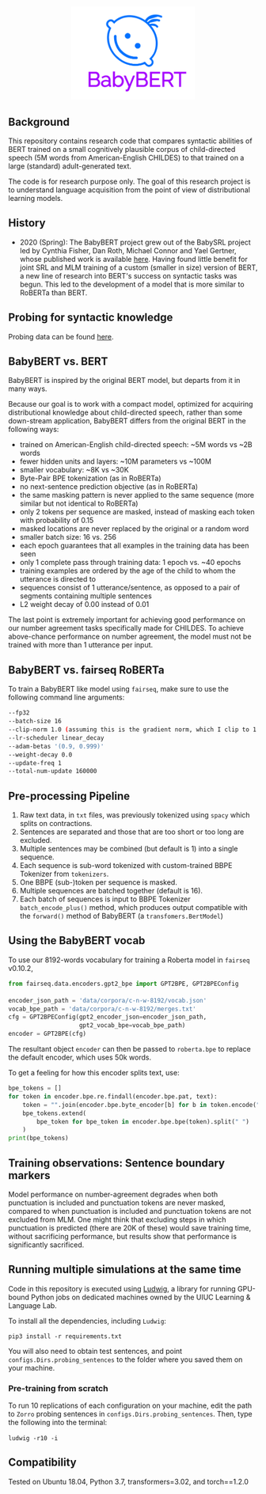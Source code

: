 <div align="center">
 <img src="images/logo.png" width="250"> 
</div>

## Background

This repository contains research code that compares syntactic abilities of BERT trained on 
a small cognitively plausible corpus of child-directed speech (5M words from American-English CHILDES) 
to that trained on a large (standard) adult-generated text.

The code is for research purpose only. 
The goal of this research project is to understand language acquisition from the point of view of distributional learning models.

## History

- 2020 (Spring): The BabyBERT project grew out of the BabySRL project led by Cynthia Fisher, Dan Roth, Michael Connor and Yael Gertner, 
whose published work is available [here](https://www.aclweb.org/anthology/W08-2111/). 
Having found little benefit for joint SRL and MLM training of a custom (smaller in size) version of BERT,
 a new line of research into BERT's success on syntactic tasks was begun. 
This led to the development of a model that is more similar to RoBERTa than BERT.
 
## Probing for syntactic knowledge

Probing data can be found [here](https://github.com/phueb/Zorro). 


## BabyBERT vs. BERT
 
BabyBERT is inspired by the original BERT model, but departs from it in many ways.
 
Because our goal is to work with a compact model, optimized for acquiring distributional knowledge about child-directed speech,
 rather than some down-stream application, BabyBERT differs from the original BERT in the following ways:
 
- trained on American-English child-directed speech: ~5M words vs ~2B words 
- fewer hidden units and layers: ~10M parameters vs ~100M
- smaller vocabulary: ~8K vs ~30K
- Byte-Pair BPE tokenization (as in RoBERTa)
- no next-sentence prediction objective (as in RoBERTa)
- the same masking pattern is never applied to the same sequence (more similar but not identical to RoBERTa)
- only 2 tokens per sequence are masked, instead of masking each token with probability of 0.15
- masked locations are never replaced by the original or a random word
- smaller batch size: 16 vs. 256
- each epoch guarantees that all examples in the training data has been seen
- only 1 complete pass through training data: 1 epoch vs. ~40 epochs
- training examples are ordered by the age of the child to whom the utterance is directed to
- sequences consist of 1 utterance/sentence, as opposed to a pair of segments containing multiple sentences
- L2 weight decay of 0.00 instead of 0.01

The last point is extremely important for achieving good performance on our number agreement tasks specifically made for CHILDES.
To achieve above-chance performance on number agreement, the model must not be trained with more than 1 utterance per input.

## BabyBERT vs. fairseq RoBERTa
To train a BabyBERT like model using `fairseq`, make sure to use the following command line arguments: 

```bash
--fp32
--batch-size 16
--clip-norm 1.0 (assuming this is the gradient norm, which I clip to 1.0 instead of 0.0)
--lr-scheduler linear_decay
--adam-betas '(0.9, 0.999)'
--weight-decay 0.0
--update-freq 1
--total-num-update 160000
```

## Pre-processing Pipeline

1. Raw text data, in `txt` files, was previously tokenized using `spacy` which splits on contractions.
2. Sentences are separated and those that are too short or too long are excluded.
3. Multiple sentences may be combined (but default is 1) into a single sequence.
4. Each sequence is sub-word tokenized with custom-trained BBPE Tokenizer from `tokenizers`.
5. One BBPE (sub-)token per sequence is masked.
6. Multiple sequences are batched together (default is 16).
7. Each batch of sequences is input to BBPE Tokenizer `batch_encode_plus()` method, 
which produces output compatible with the `forward()` method of BabyBERT (a `transfomers.BertModel`)


## Using the BabyBERT vocab

To use our 8192-words vocabulary for training a Roberta model in `fairseq` v0.10.2, 

```python
from fairseq.data.encoders.gpt2_bpe import GPT2BPE, GPT2BPEConfig

encoder_json_path = 'data/corpora/c-n-w-8192/vocab.json'
vocab_bpe_path = 'data/corpora/c-n-w-8192/merges.txt'
cfg = GPT2BPEConfig(gpt2_encoder_json=encoder_json_path,
                    gpt2_vocab_bpe=vocab_bpe_path)
encoder = GPT2BPE(cfg)
```

The resultant object `encoder` can then be passed to `roberta.bpe` to replace the default encoder, 
 which uses 50k words.
 
To get a feeling for how this encoder splits text, use: 

```python
bpe_tokens = []
for token in encoder.bpe.re.findall(encoder.bpe.pat, text):
    token = "".join(encoder.bpe.byte_encoder[b] for b in token.encode("utf-8"))
    bpe_tokens.extend(
        bpe_token for bpe_token in encoder.bpe.bpe(token).split(" ")
    )
print(bpe_tokens)
```

## Training observations: Sentence boundary markers 

Model performance on number-agreement degrades when both punctuation is included and punctuation tokens are never masked, 
compared to when punctuation is included and punctuation tokens are not excluded from MLM.
One might think that excluding steps in which punctuation is predicted (there are 20K of these) would save training time,
 without sacrificing performance, but results show that performance is significantly sacrificed. 

## Running multiple simulations at the same time

Code in this repository is executed using [Ludwig](https://github.com/phueb/Ludwig),
 a library for running GPU-bound Python jobs on dedicated machines owned by the UIUC Learning & Language Lab.

To install all the dependencies, including `Ludwig`:

```python3
pip3 install -r requirements.txt
```
 
You will also need to obtain test sentences,
 and point `configs.Dirs.probing_sentences` to the folder where you saved them on your machine.

### Pre-training from scratch

To run 10 replications of each configuration on your machine,
 edit the path to `Zorro` probing sentences in `configs.Dirs.probing_sentences`. 
Then, type the following into the terminal:

`ludwig -r10 -i`

## Compatibility

Tested on Ubuntu 18.04, Python 3.7, transformers=3.02, and torch==1.2.0

